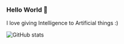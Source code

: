 ### Hello World 👋

I love giving Intelligence to Artificial things :)

![GitHub stats](https://github-readme-stats.vercel.app/api?username=usmanyaqoob49&show_icons=true)
<br />


